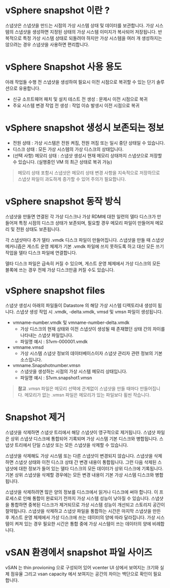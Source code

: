 # vSphere snapshot 이란 ? 
스냅샷은 스냅샷을 만드는 시점의 가상 시스템 상태 및 데이터를 보관합니다. 가상 시스템의 스냅샷을 생성하면 지정된 상태의 가상 시스템 이미지가 복사되어 저장됩니다. 반복적으로 특정 가상 시스템 상태로 되돌려야 하지만 가상 시스템을 여러 개 생성하지는 않으려는 경우 스냅샷을 사용하면 편리합니다.

# vSphere Snapshot 사용 용도

아래 작업들 수행 전  스냅샷을 생성하여 필요시 이전 시점으로 복귀할 수 있는 단기 솔루션으로 유용합니다.

- 신규 소프트웨어 패치 및 설치 테스트 전 생성 : 문제시 이전 시점으로 복귀
- 주요 시스템 변경 작업 전 생성 : 작업 이슈 발생시 이전 시점으로 복귀

# vSphere snapshot 생성시 보존되는 정보
- 전원 상태 : 가상 시스템은 전원 켜짐, 전원 꺼짐 또는 일시 중단 상태일 수 있습니다.
- 디스크 상태 : 모든 가상 시스템의 가상 디스크의 상태입니다.
- (선택 사항) 메모리 상태 : 스냅샷 생성시 현재 메모리 상태까지 스냅샷으로 저장할 수 있습니다. (실행중인 VM 의 최근 상태로 복귀 가능)
> 메모리 상태 포함시 스냅샷은 메모리 상태 변경 사항을 지속적으로 저장하므로 스냅샷 파일이 과도하게 증가할 수 있어 주의가 필요합니다.

# vSphere snapshot 동작 방식
스냅샷을 만들면 연결된 각 가상 디스크나 가상 RDM에 대한 일련의 델타 디스크가 만들어져 특정 시점의 디스크 상태가 보존되며, 필요할 경우 메모리 파일이 만들어져 메모리 및 전원 상태도 보존됩니다. 

각 스냅샷마다 추가 델타 .vmdk 디스크 파일이 만들어집니다. 스냅샷을 만들 때 스냅샷 메커니즘은 게스트 운영 체제가 기본 .vmdk 파일에 쓰지 못하도록 하고 대신 모든 쓰기 작업을 델타 디스크 파일에 연결합니다. 

델타 디스크 파일은 급속히 커질 수 있으며, 게스트 운영 체제에서 가상 디스크의 모든 블록에 쓰는 경우 전체 가상 디스크만큼 커질 수도 있습니다.

# vSphere snapshot files
스냅샷 생성시 아래의 파일들이 Datastore 의 해당 가상 시스템 디렉토리내 생성이 됩니다.
스냅샷 생성 작업 시 .vmdk, -delta.vmdk, vmsd 및 vmsn 파일이 생성됩니다.

- vmname-number.vmdk 및 vmname-number-delta.vmdk
    *	가상 디스크의 현재 상태와 이전 스냅샷이 생성될 때 존재했던 상태 간의 차이를 나타내는 스냅샷 파일입니다.
    * 파일명 예시 :  S1vm-000001.vmdk 
- vmname.vmsd
    * 가상 시스템 스냅샷 정보의 데이터베이스이자 스냅샷 관리자 관련 정보의 기본 소스입니다.
- vmname.Snapshotnumber.vmsn 
    * 스냅샷을 생성하는 시점의 가상 시스템 메모리 상태입니다. 
    * 파일명 예시 : S1vm.snapshot1.vmsn 
> **참고**
.vmsn 파일은 메모리 선택에 관계없이 스냅샷을 만들 때마다 만들어집니다. 메모리가 없는 .vmsn 파일은 메모리가 있는 파일보다 휠씬 작습니다.


# Snapshot 제거
스냅샷을 삭제하면 스냅샷 트리에서 해당 스냅샷이 영구적으로 제거됩니다. 스냅샷 파일은 상위 스냅샷 디스크에 통합되어 기록되며 가상 시스템 기본 디스크와 병합됩니다. 스냅샷 트리에서 단일 스냅샷 또는 모든 스냅샷을 삭제할 수 있습니다.

스냅샷을 삭제해도 가상 시스템 또는 다른 스냅샷이 변경되지 않습니다. 스냅샷을 삭제하면 스냅샷 상태와 이전 디스크 상태 간 변경 내용이 통합됩니다. 그런 다음 삭제된 스냅샷에 대한 정보가 들어 있는 델타 디스크의 모든 데이터가 상위 디스크에 기록됩니다. 기본 상위 스냅샷을 삭제할 경우에는 모든 변경 내용이 기본 가상 시스템 디스크와 병합됩니다.

스냅샷을 삭제하려면 많은 양의 정보를 디스크에서 읽거나 디스크에 써야 합니다. 이 프로세스로 인해 통합이 완료되기 전까지 가상 시스템 성능이 낮아질 수 있습니다. 스냅샷을 통합하면 중복된 디스크가 제거되므로 가상 시스템 성능이 개선되고 스토리지 공간이 절약됩니다. 스냅샷을 삭제하고 스냅샷 파일을 통합하는 시간은 마지막 스냅샷을 만든 후 게스트 운영 체제에서 가상 디스크에 쓰는 데이터의 양에 따라 달라집니다. 가상 시스템이 켜져 있는 경우 필요한 시간은 통합 중에 가상 시스템이 쓰는 데이터의 양에 비례합니다.

# vSAN 환경에서 snapshot 파일 사이즈
vSAN 는 thin provioning 으로 구성되어 있어 vcenter UI 상에서 보여지는 크기와 실제 점유율 그리고 vsan capacity 에서 보여지는 공간의 차이는 백단으로 확인이 필요합니다. 


